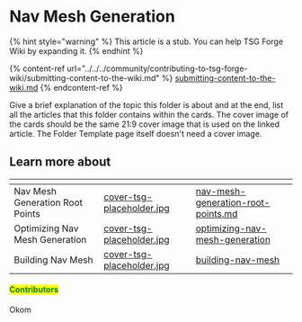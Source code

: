 # Nav Mesh Generation

{% hint style="warning" %}
This article is a stub. You can help TSG Forge Wiki by expanding it.
{% endhint %}

{% content-ref url="../../../community/contributing-to-tsg-forge-wiki/submitting-content-to-the-wiki.md" %}
[submitting-content-to-the-wiki.md](../../../community/contributing-to-tsg-forge-wiki/submitting-content-to-the-wiki.md)
{% endcontent-ref %}



Give a brief explanation of the topic this folder is about and at the end, list all the articles that this folder contains within the cards. The cover image of the cards should be the same 21:9 cover image that is used on the linked article. The Folder Template page itself doesn't need a cover image.



## Learn more about

<table data-view="cards"><thead><tr><th></th><th data-hidden data-card-cover data-type="files"></th><th data-hidden data-card-target data-type="content-ref"></th></tr></thead><tbody><tr><td>Nav Mesh Generation Root Points</td><td><a href="../../../.gitbook/assets/cover-tsg-placeholder.jpg">cover-tsg-placeholder.jpg</a></td><td><a href="nav-mesh-generation-root-points.md">nav-mesh-generation-root-points.md</a></td></tr><tr><td>Optimizing Nav Mesh Generation</td><td><a href="../../../.gitbook/assets/cover-tsg-placeholder.jpg">cover-tsg-placeholder.jpg</a></td><td><a href="optimizing-nav-mesh-generation/">optimizing-nav-mesh-generation</a></td></tr><tr><td>Building Nav Mesh</td><td><a href="../../../.gitbook/assets/cover-tsg-placeholder.jpg">cover-tsg-placeholder.jpg</a></td><td><a href="building-nav-mesh/">building-nav-mesh</a></td></tr></tbody></table>



#### <mark style="color:green;">Contributors</mark>

Okom
